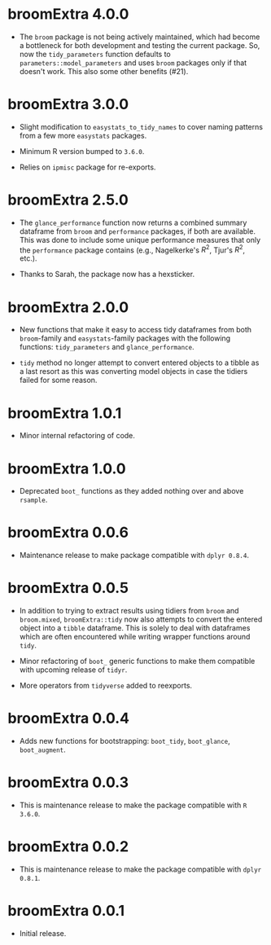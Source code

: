 # broomExtra 4.0.0

  - The `broom` package is not being actively maintained, which had become a
    bottleneck for both development and testing the current package. So, now the
    `tidy_parameters` function defaults to `parameters::model_parameters` and
    uses `broom` packages only if that doesn't work. This also some other
    benefits (#21).

# broomExtra 3.0.0

  - Slight modification to `easystats_to_tidy_names` to cover naming patterns
    from a few more `easystats` packages.
    
  - Minimum R version bumped to `3.6.0`.
  
  - Relies on `ipmisc` package for re-exports.

# broomExtra 2.5.0

  - The `glance_performance` function now returns a combined summary dataframe
    from `broom` and `performance` packages, if both are available. This was
    done to include some unique performance measures that only the `performance`
    package contains (e.g., Nagelkerke's $R^2$, Tjur's $R^2$, etc.).
    
  - Thanks to Sarah, the package now has a hexsticker.

# broomExtra 2.0.0

  - New functions that make it easy to access tidy dataframes from both
    `broom`-family and `easystats`-family packages with the following functions:
    `tidy_parameters` and `glance_performance`.
    
  - `tidy` method no longer attempt to convert entered objects to a tibble as a
    last resort as this was converting model objects in case the tidiers failed
    for some reason.
 
# broomExtra 1.0.1

  - Minor internal refactoring of code.

# broomExtra 1.0.0

  - Deprecated `boot_` functions as they added nothing over and above `rsample`.
 
# broomExtra 0.0.6
 
  - Maintenance release to make package compatible with `dplyr 0.8.4`.

# broomExtra 0.0.5

  - In addition to trying to extract results using tidiers from `broom` and
    `broom.mixed`, `broomExtra::tidy` now also attempts to convert the entered
    object into a `tibble` dataframe. This is solely to deal with dataframes
    which are often encountered while writing wrapper functions around `tidy`.
    
  - Minor refactoring of `boot_` generic functions to make them compatible with
    upcoming release of `tidyr`.
    
  - More operators from `tidyverse` added to reexports.

# broomExtra 0.0.4

  - Adds new functions for bootstrapping: `boot_tidy`, `boot_glance`,
    `boot_augment`.

# broomExtra 0.0.3

  - This is maintenance release to make the package compatible with `R 3.6.0`.

# broomExtra 0.0.2

  - This is maintenance release to make the package compatible with
    `dplyr 0.8.1`.

# broomExtra 0.0.1

  - Initial release.

